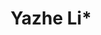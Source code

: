 ---
# Display name
title: Yazhe Li*

# Username (this should match the folder name)
authors:
- yazhe_li

social:
- icon: google-scholar
  icon_pack: ai
  link: https://scholar.google.com/citations?hl=en&user=lpswgyIAAAAJ&view_op=list_works&sortby=pubdate

---